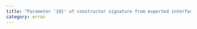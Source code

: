```yaml
---
title: "Parameter '{0}' of constructor signature from exported interface has or is using private name '{1}'."
category: error
---
```

